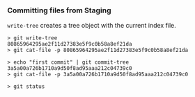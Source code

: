 ### Committing files from Staging

`write-tree` creates a tree object with the current index file.

```
> git write-tree
80865964295ae2f11d27383e5f9c0b58a8ef21da
> git cat-file -p 80865964295ae2f11d27383e5f9c0b58a8ef21da

> echo "first commit" | git commit-tree 3a5a00a726b1710a9d50f8ad95aaa212c04739c0
> git cat-file -p 3a5a00a726b1710a9d50f8ad95aaa212c04739c0

> git status
```
